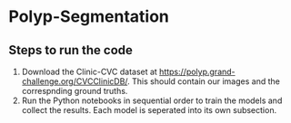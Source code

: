 # Polyp-Segmentation

## Steps to run the code

  1. Download the Clinic-CVC dataset at https://polyp.grand-challenge.org/CVCClinicDB/. This should contain our images and the correspnding ground truths.
  2. Run the Python notebooks in sequential order to train the models and collect the results. Each model is seperated into its own subsection.


<object data="./SML_Project_Report.pdf" width="1000" height="1000" type='application/pdf'></object>
